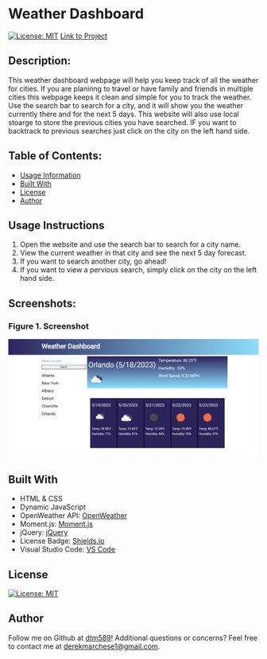 # Weather Dashboard

[![License: MIT](https://img.shields.io/badge/License-MIT-yellow.svg)](https://opensource.org/licenses/MIT)
[Link to Project](https://dtm589.github.io/weather-dashboard/)
  
## Description:
This weather dashboard webpage will help you keep track of all the weather for cities. If you are planinng to travel or have family and friends in multiple cities this webpage keeps it clean and simple for you to track the weather. Use the search bar to search for a city, and it will show you the weather currently there and for the next 5 days. This website will also use local stoarge to store the previous cities you have searched. IF you want to backtrack to previous searches just click on the city on the left hand side.

## Table of Contents:
- [Usage Information](#Usage-Instructions)
- [Built With](#Built-With)
- [License](#License)
- [Author](#Author)


## Usage Instructions
1. Open the website and use the search bar to search for a city name.
2. View the current weather in that city and see the next 5 day forecast.
3. If you want to search another city, go ahead!
4. If you want to view a pervious search, simply click on the city on the left hand side.

## Screenshots:
### Figure 1. Screenshot
<img src="assets\images\Capture.PNG" alt="Image of displayed site">


## Built With
- HTML & CSS
- Dynamic JavaScript
- OpenWeather API: [OpenWeather](https://openweathermap.org/api)
- Moment.js: [Moment.js](https://momentjs.com/)
- jQuery: [jQuery](https://jquery.com/)
- License Badge: [Shields.io](https://shields.io/)
- Visual Studio Code: [VS Code](https://code.visualstudio.com/)

## License
  
[![License: MIT](https://img.shields.io/badge/License-MIT-yellow.svg)](https://opensource.org/licenses/MIT)


## Author

Follow me on Github at [dtm589](https://github.com/dtm589)! Additional questions or concerns? Feel free to contact me at derekmarchese1@gmail.com.
